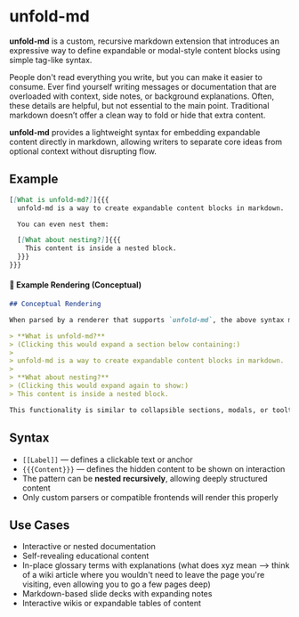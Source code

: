 # unfold-md

**unfold-md** is a custom, recursive markdown extension that introduces an expressive way to define expandable or modal-style content blocks using simple tag-like syntax.

People don't read everything you write, but you can make it easier to consume.  Ever find yourself writing messages or documentation that are overloaded with context, side notes, or background explanations. Often, these details are helpful, but not essential to the main point. Traditional markdown doesn’t offer a clean way to fold or hide that extra content.

**unfold-md** provides a lightweight syntax for embedding expandable content directly in markdown, allowing writers to separate core ideas from optional context without disrupting flow.


## Example

```md
[[What is unfold-md?]]{{{
  unfold-md is a way to create expandable content blocks in markdown.

  You can even nest them:

  [[What about nesting?]]{{{
    This content is inside a nested block.
  }}}
}}}
```

#### 🎨 Example Rendering (Conceptual)

```markdown
## Conceptual Rendering

When parsed by a renderer that supports `unfold-md`, the above syntax might display like this:

> **What is unfold-md?**  
> (Clicking this would expand a section below containing:)  
> 
> unfold-md is a way to create expandable content blocks in markdown.
>
> **What about nesting?**  
> (Clicking this would expand again to show:)  
> This content is inside a nested block.

This functionality is similar to collapsible sections, modals, or tooltips (and may render that way depending on the parser) — but written entirely in markdown using `[[label]]{{{content}}}` syntax.
```


## Syntax

- `[[Label]]` — defines a clickable text or anchor
- `{{{Content}}}` — defines the hidden content to be shown on interaction
- The pattern can be **nested recursively**, allowing deeply structured content
- Only custom parsers or compatible frontends will render this properly


## Use Cases

- Interactive or nested documentation
- Self-revealing educational content
- In-place glossary terms with explanations (what does xyz mean --> think of a wiki article where you wouldn't need to leave the page you're visiting, even allowing you to go a few pages deep)
- Markdown-based slide decks with expanding notes
- Interactive wikis or expandable tables of content


